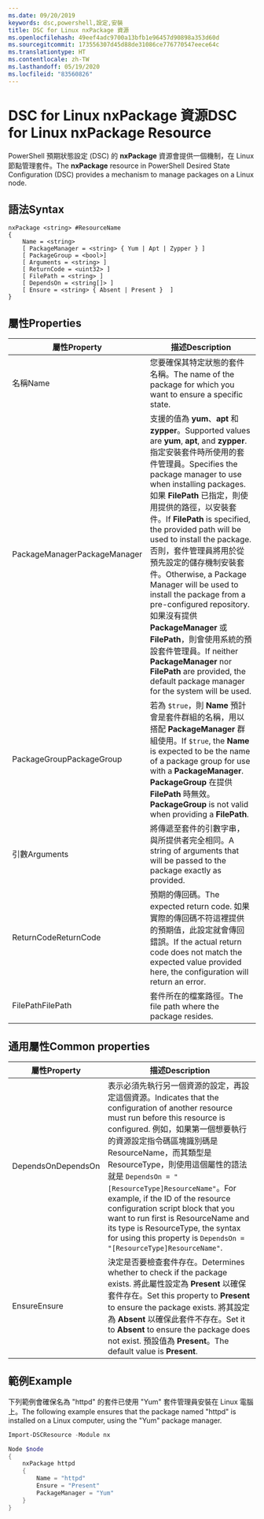 ```yaml
---
ms.date: 09/20/2019
keywords: dsc,powershell,設定,安裝
title: DSC for Linux nxPackage 資源
ms.openlocfilehash: 49eef4adc9700a13bfb1e96457d90898a353d60d
ms.sourcegitcommit: 173556307d45d88de31086ce776770547eece64c
ms.translationtype: HT
ms.contentlocale: zh-TW
ms.lasthandoff: 05/19/2020
ms.locfileid: "83560826"
---
```

# <a name="dsc-for-linux-nxpackage-resource"></a><span data-ttu-id="b2cba-103">DSC for Linux nxPackage 資源</span><span class="sxs-lookup"><span data-stu-id="b2cba-103">DSC for Linux nxPackage Resource</span></span>

<span data-ttu-id="b2cba-104">PowerShell 預期狀態設定 (DSC) 的 **nxPackage** 資源會提供一個機制，在 Linux 節點管理套件。</span><span class="sxs-lookup"><span data-stu-id="b2cba-104">The **nxPackage** resource in PowerShell Desired State Configuration (DSC) provides a mechanism to manage packages on a Linux node.</span></span>

## <a name="syntax"></a><span data-ttu-id="b2cba-105">語法</span><span class="sxs-lookup"><span data-stu-id="b2cba-105">Syntax</span></span>

```Syntax
nxPackage <string> #ResourceName
{
    Name = <string>
    [ PackageManager = <string> { Yum | Apt | Zypper } ]
    [ PackageGroup = <bool>]
    [ Arguments = <string> ]
    [ ReturnCode = <uint32> ]
    [ FilePath = <string> ]
    [ DependsOn = <string[]> ]
    [ Ensure = <string> { Absent | Present }  ]
}
```

## <a name="properties"></a><span data-ttu-id="b2cba-106">屬性</span><span class="sxs-lookup"><span data-stu-id="b2cba-106">Properties</span></span>

|<span data-ttu-id="b2cba-107">屬性</span><span class="sxs-lookup"><span data-stu-id="b2cba-107">Property</span></span> |<span data-ttu-id="b2cba-108">描述</span><span class="sxs-lookup"><span data-stu-id="b2cba-108">Description</span></span> |
|---|---|
|<span data-ttu-id="b2cba-109">名稱</span><span class="sxs-lookup"><span data-stu-id="b2cba-109">Name</span></span> |<span data-ttu-id="b2cba-110">您要確保其特定狀態的套件名稱。</span><span class="sxs-lookup"><span data-stu-id="b2cba-110">The name of the package for which you want to ensure a specific state.</span></span> |
|<span data-ttu-id="b2cba-111">PackageManager</span><span class="sxs-lookup"><span data-stu-id="b2cba-111">PackageManager</span></span> |<span data-ttu-id="b2cba-112">支援的值為 **yum**、**apt** 和 **zypper**。</span><span class="sxs-lookup"><span data-stu-id="b2cba-112">Supported values are **yum**, **apt**, and **zypper**.</span></span> <span data-ttu-id="b2cba-113">指定安裝套件時所使用的套件管理員。</span><span class="sxs-lookup"><span data-stu-id="b2cba-113">Specifies the package manager to use when installing packages.</span></span> <span data-ttu-id="b2cba-114">如果 **FilePath** 已指定，則使用提供的路徑，以安裝套件。</span><span class="sxs-lookup"><span data-stu-id="b2cba-114">If **FilePath** is specified, the provided path will be used to install the package.</span></span> <span data-ttu-id="b2cba-115">否則，套件管理員將用於從預先設定的儲存機制安裝套件。</span><span class="sxs-lookup"><span data-stu-id="b2cba-115">Otherwise, a Package Manager will be used to install the package from a pre-configured repository.</span></span> <span data-ttu-id="b2cba-116">如果沒有提供 **PackageManager** 或 **FilePath**，則會使用系統的預設套件管理員。</span><span class="sxs-lookup"><span data-stu-id="b2cba-116">If neither **PackageManager** nor **FilePath** are provided, the default package manager for the system will be used.</span></span> |
|<span data-ttu-id="b2cba-117">PackageGroup</span><span class="sxs-lookup"><span data-stu-id="b2cba-117">PackageGroup</span></span> |<span data-ttu-id="b2cba-118">若為 `$true`，則 **Name** 預計會是套件群組的名稱，用以搭配 **PackageManager** 群組使用。</span><span class="sxs-lookup"><span data-stu-id="b2cba-118">If `$true`, the **Name** is expected to be the name of a package group for use with a **PackageManager**.</span></span> <span data-ttu-id="b2cba-119">**PackageGroup** 在提供 **FilePath** 時無效。</span><span class="sxs-lookup"><span data-stu-id="b2cba-119">**PackageGroup** is not valid when providing a **FilePath**.</span></span> |
|<span data-ttu-id="b2cba-120">引數</span><span class="sxs-lookup"><span data-stu-id="b2cba-120">Arguments</span></span> |<span data-ttu-id="b2cba-121">將傳遞至套件的引數字串，與所提供者完全相同。</span><span class="sxs-lookup"><span data-stu-id="b2cba-121">A string of arguments that will be passed to the package exactly as provided.</span></span> |
|<span data-ttu-id="b2cba-122">ReturnCode</span><span class="sxs-lookup"><span data-stu-id="b2cba-122">ReturnCode</span></span> |<span data-ttu-id="b2cba-123">預期的傳回碼。</span><span class="sxs-lookup"><span data-stu-id="b2cba-123">The expected return code.</span></span> <span data-ttu-id="b2cba-124">如果實際的傳回碼不符這裡提供的預期值，此設定就會傳回錯誤。</span><span class="sxs-lookup"><span data-stu-id="b2cba-124">If the actual return code does not match the expected value provided here, the configuration will return an error.</span></span> |
|<span data-ttu-id="b2cba-125">FilePath</span><span class="sxs-lookup"><span data-stu-id="b2cba-125">FilePath</span></span> |<span data-ttu-id="b2cba-126">套件所在的檔案路徑。</span><span class="sxs-lookup"><span data-stu-id="b2cba-126">The file path where the package resides.</span></span> |

## <a name="common-properties"></a><span data-ttu-id="b2cba-127">通用屬性</span><span class="sxs-lookup"><span data-stu-id="b2cba-127">Common properties</span></span>

|<span data-ttu-id="b2cba-128">屬性</span><span class="sxs-lookup"><span data-stu-id="b2cba-128">Property</span></span> |<span data-ttu-id="b2cba-129">描述</span><span class="sxs-lookup"><span data-stu-id="b2cba-129">Description</span></span> |
|---|---|
|<span data-ttu-id="b2cba-130">DependsOn</span><span class="sxs-lookup"><span data-stu-id="b2cba-130">DependsOn</span></span> |<span data-ttu-id="b2cba-131">表示必須先執行另一個資源的設定，再設定這個資源。</span><span class="sxs-lookup"><span data-stu-id="b2cba-131">Indicates that the configuration of another resource must run before this resource is configured.</span></span> <span data-ttu-id="b2cba-132">例如，如果第一個想要執行的資源設定指令碼區塊識別碼是 ResourceName，而其類型是 ResourceType，則使用這個屬性的語法就是 `DependsOn = "[ResourceType]ResourceName"`。</span><span class="sxs-lookup"><span data-stu-id="b2cba-132">For example, if the ID of the resource configuration script block that you want to run first is ResourceName and its type is ResourceType, the syntax for using this property is `DependsOn = "[ResourceType]ResourceName"`.</span></span> |
|<span data-ttu-id="b2cba-133">Ensure</span><span class="sxs-lookup"><span data-stu-id="b2cba-133">Ensure</span></span> |<span data-ttu-id="b2cba-134">決定是否要檢查套件存在。</span><span class="sxs-lookup"><span data-stu-id="b2cba-134">Determines whether to check if the package exists.</span></span> <span data-ttu-id="b2cba-135">將此屬性設定為 **Present** 以確保套件存在。</span><span class="sxs-lookup"><span data-stu-id="b2cba-135">Set this property to **Present** to ensure the package exists.</span></span> <span data-ttu-id="b2cba-136">將其設定為 **Absent** 以確保此套件不存在。</span><span class="sxs-lookup"><span data-stu-id="b2cba-136">Set it to **Absent** to ensure the package does not exist.</span></span> <span data-ttu-id="b2cba-137">預設值為 **Present**。</span><span class="sxs-lookup"><span data-stu-id="b2cba-137">The default value is **Present**.</span></span> |

## <a name="example"></a><span data-ttu-id="b2cba-138">範例</span><span class="sxs-lookup"><span data-stu-id="b2cba-138">Example</span></span>

<span data-ttu-id="b2cba-139">下列範例會確保名為 "httpd" 的套件已使用 "Yum" 套件管理員安裝在 Linux 電腦上。</span><span class="sxs-lookup"><span data-stu-id="b2cba-139">The following example ensures that the package named "httpd" is installed on a Linux computer, using the "Yum" package manager.</span></span>

```powershell
Import-DSCResource -Module nx

Node $node
{
    nxPackage httpd
    {
        Name = "httpd"
        Ensure = "Present"
        PackageManager = "Yum"
    }
}
```
